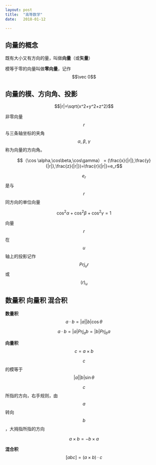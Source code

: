 ```yaml
---
layout: post
title:  "高等数学"
date:   2018-01-12

---
```

## 向量的概念
既有大小又有方向的量，叫做**向量**（或**矢量**）

模等于零的向量叫做**零向量**，记作 $$\vec 0$$

## 向量的模、方向角、投影
$$|r|=\sqrt{x^2+y^2+z^2}$$

非零向量$$r$$与三条轴坐标的夹角 $$\alpha ,\; \beta ,\; \gamma$$称为向量的方向角。

$$（\cos \alpha,\cos\beta,\cos\gamma） = (\frac{x}{|r|},\frac{y}{|r|},\frac{z}{|r|})=\frac{r}{|r|}=e_r$$

$$e_r$$是与$$r$$同方向的单位向量

$$\cos^2 \alpha+\cos^2\beta+\cos^2\gamma = 1$$

向量 $$r$$ 在 $$u$$ 轴上的投影记作 $$Prj_ur$$ 或 $$(r)_u$$

## 数量积 向量积 混合积
**数量积** 
$$a·b = |a||b|\cos\theta$$

$$a·b = |a|Prj_ab = |b|Prj_ba$$

**向量积** $$c=a \times b$$

$$c$$的模等于
$$|a||b|\sin\theta$$

$$c$$ 所指的方向，右手规则，由 $$a$$ 转向 $$b$$，大拇指所指的方向

$$a \times b = - b \times a$$ 

**混合积**
$$[abc] = (a \times b) · c$$